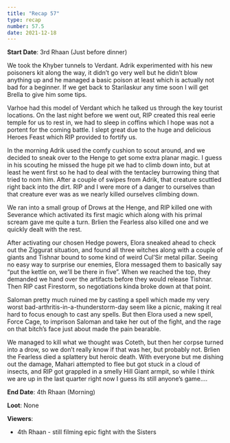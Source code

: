 ```yaml
---
title: "Recap 57"
type: recap
number: 57.5
date: 2021-12-18
---
```


**Start Date**: 3rd Rhaan (Just before dinner)
 
We took the Khyber tunnels to Verdant. Adrik experimented with his new poisoners kit along the way, it didn’t go very well but he didn’t blow anything up and he managed a basic poison at least which is actually not bad for a beginner. If we get back to Starilaskur any time soon I will get Brella to give him some tips.
 
Varhoe had this model of Verdant which he talked us through the key tourist locations. On the last night before we went out, RIP created this real eerie temple for us to rest in, we had to sleep in coffins which I hope was not a portent for the coming battle. I slept great due to the huge and delicious Heroes Feast which RIP provided to fortify us.
 
In the morning Adrik used the comfy cushion to scout around, and we decided to sneak over to the Henge to get some extra planar magic. I guess in his scouting he missed the huge pit we had to climb down into, but at least he went first so he had to deal with the tentacley burrowing thing that tried to nom him. After a couple of swipes from Adrik, that creature scuttled right back into the dirt. RIP and I were more of a danger to ourselves than that creature ever was as we nearly killed ourselves climbing down.
 
We ran into a small group of Drows at the Henge, and RIP killed one with Severance which activated its first magic which along with his primal scream gave me quite a turn. Brlien the Fearless also killed one and we quickly dealt with the rest.
 
After activating our chosen Hedge powers, Elora sneaked ahead to check out the Ziggurat situation, and found all three witches along with a couple of giants and Tishnar bound to some kind of weird Cul’Sir metal pillar. Seeing no easy way to surprise our enemies, Elora messaged them to basically say “put the kettle on, we'll be there in five”. When we reached the top, they demanded we hand over the artifacts before they would release Tishnar. Then RIP cast Firestorm, so negotiations kinda broke down at that point.
 
Saloman pretty much ruined me by casting a spell which made my very worst bad-arthritis-in-a-thunderstorm-day seem like a picnic, making it real hard to focus enough to cast any spells. But then Elora used a new spell, Force Cage, to imprison Saloman and take her out of the fight, and the rage on that bitch’s face just about made the pain bearable.
 
We managed to kill what we thought was Coteth, but then her corpse turned into a drow, so we don’t really know if that was her, but probably not. Brlien the Fearless died a splattery but heroic death. With everyone but me dishing out the damage, Mahari attempted to flee but got stuck in a cloud of insects, and RIP got grappled in a smelly Hill Giant armpit, so while I think we are up in the last quarter right now I guess its still anyone’s game….
 
**End Date**: 4th Rhaan (Morning)

**Loot**: None
 
**Viewers**: 
- 4th Rhaan - still filming epic fight with the Sisters
